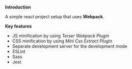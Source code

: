 **Introduction**

A simple react project setup that uses **Webpack**.

**Key features**
- JS  minification by using *Terser Webpack Plugin*
- CSS minification by using *Mini Css Extract Plugin*
- Seperate development server for the development mode
- ESLint
- Sass
- Jest
